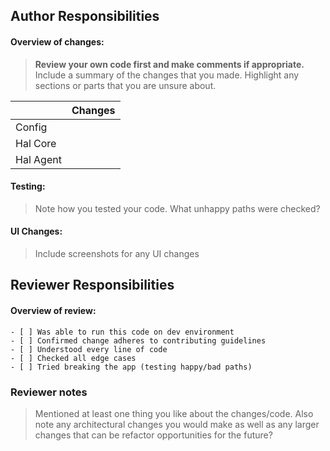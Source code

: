 ## Author Responsibilities

#### Overview of changes:

> **Review your own code first and make comments if appropriate.** Include a summary of the changes that you made. 
> Highlight any sections or parts that you are unsure about. 


|               | Changes        |
| ------------- |:--------------:|
| Config        |                |
| Hal Core      |                |
| Hal Agent     |                |


#### Testing:

> Note how you tested your code. What unhappy paths were checked?

#### UI Changes:

> Include screenshots for any UI changes



## Reviewer Responsibilities

#### Overview of review:

```
- [ ] Was able to run this code on dev environment
- [ ] Confirmed change adheres to contributing guidelines
- [ ] Understood every line of code
- [ ] Checked all edge cases
- [ ] Tried breaking the app (testing happy/bad paths)
```


### Reviewer notes

> Mentioned at least one thing you like about the changes/code. 
> Also note any architectural changes you would make as well as any larger changes that can be refactor opportunities for the future?
